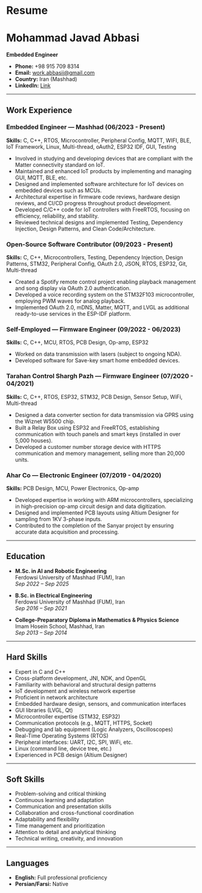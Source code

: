 # Resume
# Mohammad Javad Abbasi

**Embedded Engineer**

- **Phone:** +98 915 709 8314  
- **Email:** work.abbasii@gmail.com  
- **Country:** Iran (Mashhad)  
- **LinkedIn:** [Link](https://www.linkedin.com/feed/?nis=true)  

---

## Work Experience

### Embedded Engineer — Mashhad (06/2023 - Present)
**Skills:** C, C++, RTOS, Microcontroller, Peripheral Config, MQTT, WIFI, BLE, IoT Framework, Linux, Multi-thread, oAuth2, ESP32 IDF, GUI, Testing

- Involved in studying and developing devices that are compliant with the Matter connectivity standard on IoT.
- Maintained and enhanced IoT products by implementing and managing GUI, MQTT, BLE, etc.
- Designed and implemented software architecture for IoT devices on embedded devices such as MCUs.
- Architectural expertise in firmware code reviews, hardware design reviews, and CI/CD progress throughout product development.
- Developed C/C++ code for IoT controllers with FreeRTOS, focusing on efficiency, reliability, and stability.
- Reviewed technical designs and implemented Testing, Dependency Injection, Design Patterns, and Clean Code/Architecture.

### Open-Source Software Contributor (09/2023 - Present)
**Skills:** C, C++, Microcontrollers, Testing, Dependency Injection, Design Patterns, STM32, Peripheral Config, OAuth 2.0, JSON, RTOS, ESP32, Git, Multi-thread

- Created a Spotify remote control project enabling playback management and song display via OAuth 2.0 authentication.
- Developed a voice recording system on the STM32F103 microcontroller, employing PWM waves for analog playback.
- Implemented OAuth 2.0, mDNS, Matter, MQTT, and LVGL as additional ready-to-use services in the ESP-IDF platform.

### Self-Employed — Firmware Engineer (09/2022 - 06/2023)
**Skills:** C, C++, MCU, RTOS, PCB Design, Op-amp, ESP32

- Worked on data transmission with lasers (subject to ongoing NDA).
- Developed software for Save-key smart home embedded devices.

### Tarahan Control Shargh Pazh — Firmware Engineer (07/2020 - 04/2021)
**Skills:** C, C++, RTOS, ESP32, STM32, PCB Design, Sensor Setup, WiFi, Multi-thread

- Designed a data converter section for data transmission via GPRS using the Wiznet W5500 chip.
- Built a Relay Box using ESP32 and FreeRTOS, establishing communication with touch panels and smart keys (installed in over 5,000 houses).
- Developed a customer number storage device with HTTPS communication and memory management, selling more than 20,000 units.

### Ahar Co — Electronic Engineer (07/2019 - 04/2020)
**Skills:** PCB Design, MCU, Power Electronics, Op-amp

- Developed expertise in working with ARM microcontrollers, specializing in high-precision op-amp circuit design and data digitization.
- Designed and implemented PCB layouts using Altium Designer for sampling from 1KV 3-phase inputs.
- Contributed to the completion of the Sanyar project by ensuring accurate data acquisition and processing.

---

## Education

- **M.Sc. in AI and Robotic Engineering**  
  Ferdowsi University of Mashhad (FUM), Iran  
  *Sep 2022 – Sep 2025*

- **B.Sc. in Electrical Engineering**  
  Ferdowsi University of Mashhad (FUM), Iran  
  *Sep 2016 – Sep 2021*

- **College-Preparatory Diploma in Mathematics & Physics Science**  
  Imam Hosein School, Mashhad, Iran  
  *Sep 2013 – Sep 2014*

---

## Hard Skills

- Expert in C and C++
- Cross-platform development, JNI, NDK, and OpenGL
- Familiarity with behavioral and structural design patterns
- IoT development and wireless network expertise
- Proficient in network architecture
- Embedded hardware design, sensors, and communication interfaces
- GUI libraries (LVGL, Qt)
- Microcontroller expertise (STM32, ESP32)
- Communication protocols (e.g., MQTT, HTTPS, Socket)
- Debugging and lab equipment (Logic Analyzers, Oscilloscopes)
- Real-Time Operating Systems (RTOS)
- Peripheral interfaces: UART, I2C, SPI, WiFi, etc.
- Linux (command line, device tree, etc.)
- Experienced in PCB design (Altium Designer)

---

## Soft Skills

- Problem-solving and critical thinking
- Continuous learning and adaptation
- Communication and presentation skills
- Collaboration and cross-functional coordination
- Adaptability and flexibility
- Time management and prioritization
- Attention to detail and analytical thinking
- Technical writing, creativity, and innovation

---

## Languages

- **English:** Full professional proficiency
- **Persian/Farsi:** Native

